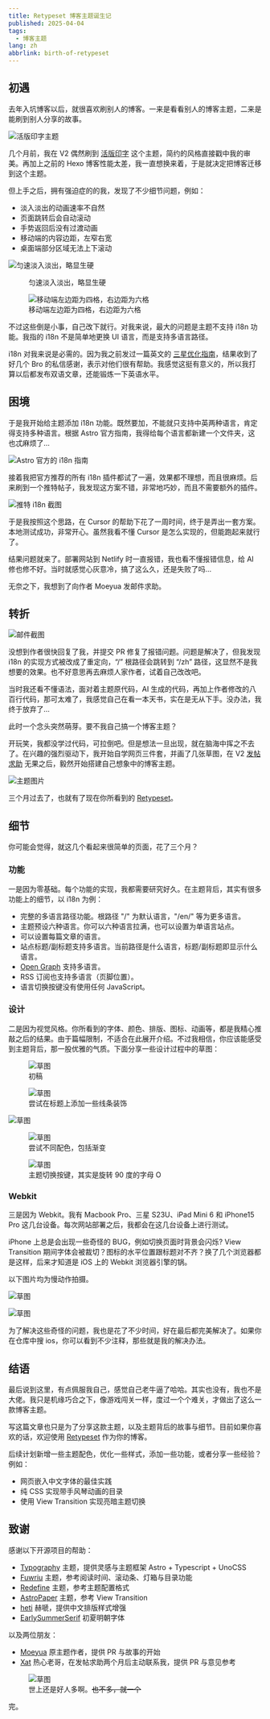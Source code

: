 ```yaml
---
title: Retypeset 博客主题诞生记
published: 2025-04-04
tags:
  - 博客主题
lang: zh
abbrlink: birth-of-retypeset
---
```


## 初遇

去年入坑博客以后，就很喜欢刷别人的博客。一来是看看别人的博客主题，二来是能刷到别人分享的故事。

![活版印字主题](https://image.radishzz.cc/birth-of-retypeset/typograph.webp)

几个月前，我在 V2 偶然刷到 [活版印字](https://astro-theme-typography.vercel.app/) 这个主题，简约的风格直接戳中我的审美。再加上之前的 Hexo 博客性能太差，我一直想换来着，于是就决定把博客迁移到这个主题。

但上手之后，拥有强迫症的的我，发现了不少细节问题，例如：

- 淡入淡出的动画速率不自然
- 页面跳转后会自动滚动
- 手势返回后没有过渡动画
- 移动端的内容边距，左窄右宽
- 桌面端部分区域无法上下滚动

![匀速淡入淡出，略显生硬](https://image.radishzz.cc/birth-of-retypeset/unnatural-animation-rate.gif)
<figure>
  <figcaption>匀速淡入淡出，略显生硬</figcaption>
</figure>

<figure>
  <img src="https://image.radishzz.cc/birth-of-retypeset/different-margins.webp" alt="移动端左边距为四格，右边距为六格" />
  <figcaption>移动端左边距为四格，右边距为六格</figcaption>
</figure>

不过这些倒是小事，自己改下就行。对我来说，最大的问题是主题不支持 i18n 功能。我指的 i18n 不是简单地更换 UI 语言，而是支持多语言路径。

i18n 对我来说是必需的。因为我之前发过一篇英文的 [三星优化指南](https://radishzz.cc/posts/d88c9984/)，结果收到了好几个 Bro 的私信感谢，表示对他们很有帮助。我感觉这挺有意义的，所以我打算以后都发布双语文章，还能锻炼一下英语水平。

## 困境

于是我开始给主题添加 i18n 功能。既然要加，不能就只支持中英两种语言，肯定得支持多种语言。根据 Astro 官方指南，我得给每个语言都新建一个文件夹，这也忒麻烦了…

![Astro 官方的 i18n 指南](https://image.radishzz.cc/birth-of-retypeset/astro-i18n-guide.webp)

接着我把官方推荐的所有 i18n 插件都试了一遍，效果都不理想，而且很麻烦。后来刷到一个推特帖子，我发现这方案不错，非常地巧妙，而且不需要额外的插件。

![推特 i18n 截图](https://image.radishzz.cc/birth-of-retypeset/twitter-i18n.webp)

 于是我按照这个思路，在 Cursor 的帮助下花了一周时间，终于是弄出一套方案。本地测试成功，非常开心。虽然我看不懂 Cursor 是怎么实现的，但能跑起来就行了。

 结果问题就来了。部署网站到 Netlify 时一直报错，我也看不懂报错信息，给 AI 修也修不好。当时就感觉心灰意冷，搞了这么久，还是失败了吗…

 无奈之下，我想到了向作者 Moeyua 发邮件求助。

## 转折

![邮件截图](https://image.radishzz.cc/birth-of-retypeset/mail-to-moeyua.webp)

没想到作者很快回复了我，并提交 PR 修复了报错问题。问题是解决了，但我发现 i18n 的实现方式被改成了重定向，“/” 根路径会跳转到 “/zh” 路径，这显然不是我想要的效果。也不好意思再去麻烦人家作者，试着自己改改吧。

当时我还看不懂语法，面对着主题原代码，AI 生成的代码，再加上作者修改的八百行代码，那可太难了，我感觉自己在看一本天书，实在是无从下手。没办法，我终于放弃了…

此时一个念头突然萌芽。要不我自己搞一个博客主题？

开玩笑，我都没学过代码，可拉倒吧。但是想法一旦出现，就在脑海中挥之不去了。在兴趣的强烈驱动下，我开始自学网页三件套，并画了几张草图，在 V2 [发帖求助](https://www.v2ex.com/t/1100131) 无果之后，毅然开始搭建自己想象中的博客主题。

![主题图片](https://image.radishzz.cc/birth-of-retypeset/retypeset-en-desktop.webp)

三个月过去了，也就有了现在你所看到的 [Retypeset](https://github.com/radishzzz/astro-theme-retypeset)。

## 细节

你可能会觉得，就这几个看起来很简单的页面，花了三个月？

### 功能

一是因为零基础。每个功能的实现，我都需要研究好久。在主题背后，其实有很多功能上的细节，以 i18n 为例：

- 完整的多语言路径功能。根路径 "/" 为默认语言，"/en/" 等为更多语言。
- 主题预设六种语言。你可以六种语言拉满，也可以设置为单语言站点。
- 可以设置每篇文章的语言。
- 站点标题/副标题支持多语言。当前路径是什么语言，标题/副标题即显示什么语言。
- [Open Graph](https://x.com/radishzz_?t=sGFn6BhNbDmIiHDUR1vU0g&s=09) 支持多语言。
- RSS 订阅也支持多语言（页脚位置）。
- 语言切换按键没有使用任何 JavaScript。

### 设计

二是因为视觉风格。你所看到的字体、颜色、排版、图标、动画等，都是我精心推敲之后的结果。由于篇幅限制，不适合在此展开介绍。不过我相信，你应该能感受到主题背后，那一股优雅的气质。下面分享一些设计过程中的草图：

<figure>
  <img src="https://image.radishzz.cc/birth-of-retypeset/draft-01.webp" alt="草图" />
  <figcaption>初稿</figcaption>
</figure>

<figure>
  <img src="https://image.radishzz.cc/birth-of-retypeset/draft-04.webp" alt="草图" />
  <figcaption>尝试在标题上添加一些线条装饰</figcaption>
</figure>

![草图](https://image.radishzz.cc/birth-of-retypeset/draft-02.webp)

<figure>
  <img src="https://image.radishzz.cc/birth-of-retypeset/draft-03.webp" alt="草图" />
  <figcaption>尝试不同配色，包括渐变</figcaption>
</figure>

<figure>
  <img src="https://image.radishzz.cc/birth-of-retypeset/draft-05.webp" alt="草图" />
  <figcaption>主题切换按键，其实是旋转 90 度的字母 O</figcaption>
</figure>

### Webkit

三是因为 Webkit。我有 Macbook Pro、三星 S23U、iPad Mini 6 和 iPhone15 Pro 这几台设备。每次网站部署之后，我都会在这几台设备上进行测试。

iPhone 上总是会出现一些奇怪的 BUG，例如切换页面时背景会闪烁? View Transition 期间字体会被裁切？图标的水平位置跟标题对不齐？换了几个浏览器都是这样，后来才知道是 iOS 上的 Webkit 浏览器引擎的锅。

以下图片均为慢动作拍摄。

![草图](https://image.radishzz.cc/birth-of-retypeset/bug-01.gif)

![草图](https://image.radishzz.cc/birth-of-retypeset/bug-02.gif)

为了解决这些奇怪的问题，我也是花了不少时间，好在最后都完美解决了。如果你在仓库中搜 ios，你可以看到不少注释，那些就是我的解决办法。

## 结语

最后说到这里，有点佩服我自己，感觉自己老牛逼了哈哈。其实也没有，我也不是大佬。我只是机缘巧合之下，像游戏闯关一样，度过一个个难关，才做出了这么一款博客主题。

写这篇文章也只是为了分享这款主题，以及主题背后的故事与细节。目前如果你喜欢的话，欢迎使用 [Retypeset](https://github.com/radishzzz/astro-theme-retypeset) 作为你的博客。

后续计划新增一些主题配色，优化一些样式，添加一些功能，或者分享一些经验？例如：

- 网页嵌入中文字体的最佳实践
- 纯 CSS 实现带手风琴动画的目录
- 使用 View Transition 实现亮暗主题切换

## 致谢

感谢以下开源项目的帮助：

- [Typography](https://github.com/moeyua/astro-theme-typography) 主题，提供灵感与主题框架 Astro + Typescript + UnoCSS
- [Fuwriu](https://github.com/saicaca/fuwari) 主题，参考阅读时间、滚动条、灯箱与目录功能
- [Redefine](Redefine) 主题，参考主题配置格式
- [AstroPaper](https://github.com/satnaing/astro-paper) 主题，参考 View Transition
- [heti](https://github.com/sivan/heti) 赫嗁，提供中文排版样式增强
- [EarlySummerSerif](https://github.com/GuiWonder/EarlySummerSerif) 初夏明朝字体

以及两位朋友：

- [Moeyua](https://github.com/moeyua) 原主题作者，提供 PR 与故事的开始
- [Xat](https://github.com/withxat) 热心老哥，在发帖求助两个月后主动联系我，提供 PR 与意见参考

<figure>
  <img src="https://image.radishzz.cc/birth-of-retypeset/xat-help.webp" alt="草图" />
  <figcaption>世上还是好人多啊。<del>也不多，就一个</del></figcaption>
</figure>

完。
